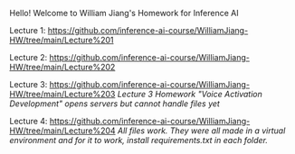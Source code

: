 Hello! Welcome to William Jiang's Homework for Inference AI

Lecture 1: https://github.com/inference-ai-course/WilliamJiang-HW/tree/main/Lecture%201 

Lecture 2: https://github.com/inference-ai-course/WilliamJiang-HW/tree/main/Lecture%202

Lecture 3: https://github.com/inference-ai-course/WilliamJiang-HW/tree/main/Lecture%203
*Lecture 3 Homework "Voice Activation Development" opens servers but cannot handle files yet*

Lecture 4: https://github.com/inference-ai-course/WilliamJiang-HW/tree/main/Lecture%204
*All files work. They were all made in a virtual environment and for it to work, install requirements.txt in each folder.*
